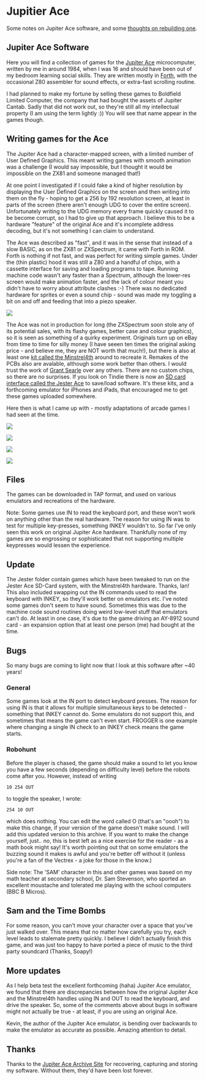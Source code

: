 # Jupitier Ace

Some notes on Jupiter Ace software, and some [thoughts on rebuilding one](hardware.md).


## Jupiter Ace Software

Here you will find a collection of games for the [Jupiter Ace](https://jupiter-ace.co.uk/whatisanace.html) microcomputer, written by me in around 1984, when I was 16 and should have been out of my bedroom learning social skills. They are written mostly in [Forth](https://jupiter-ace.co.uk/whatisforth.html), with the occasional Z80 assembler for sound effects, or extra-fast scrolling routine.

I had planned to make my fortune by selling these games to Boldfield Limited Computer, the company that had bought the assets of Jupiter Cantab. Sadly that did not work out, so they're still all my intellectual property (I am using the term lightly :)) You will see that name appear in the games though.

## Writing games for the Ace

The Jupiter Ace had a character-mapped screen, with a limited number of User Defined Graphics. This meant writing games with smooth animation was a challenge (I would say impossible, but I thought it would be impossible on the ZX81 and someone managed that!)

At one point I investigated if I could fake a kind of higher resolution by displaying the User Defined Graphics on the screen and then writing into them on the fly - hoping to get a 256 by 192 resolution screen, at least in parts of the screen (there aren't enough UDG to cover the entire screen). Unfortunately writing to the UDG memory every frame quickly caused it to be become corrupt, so I had to give up that approach. I believe this to be a hardware "feature" of the original Ace and it's incomplete address decoding, but it's not something I can claim to understand.

The Ace was described as "fast", and it was in the sense that instead of a slow BASIC, as on the ZX81 or ZXSpectrum, it came with Forth in ROM. Forth is nothing if not fast, and was perfect for writing simple games. Under the (thin plastic) hood it was still a Z80 and a handful of chips, with a cassette interface for saving and loading programs to tape. Running machine code wasn't any faster than a Spectrum, although the lower-res screen would make animation faster, and the lack of colour meant you didn't have to worry about attribute clashes :-) There was no dedicated hardware for sprites or even a sound chip - sound was made my toggling a bit on and off and feeding that into a piezo speaker.

![](jupiter_ace_advert.png)

The Ace was not in production for long (the ZXSpectrum soon stole any of its potential sales, with its flashy games, better case and colour graphics), so it is seen as something of a quirky experiment. Originals turn up on eBay from time to time for silly money (I have seeen ten times the original asking price - and believe me, they are NOT worth that much!), but there is also at least one [kit called the Minstrel4th](https://www.thefuturewas8bit.com/minstrel4th.html) around to recreate it. Remakes of the PCBs also are avalable, although some work better than others. I would trust the work of [Grant Searle](http://searle.x10host.com/JupiterAce/JupiterAce.html) over any others. There are no custom chips, so there are no surprises. If you look on Tindie there is now an [SD card interface called the Jester Ace](https://www.tindie.com/stores/dr_ian_johnson/) to save/load software. It's these kits, and a forthcoming emulator for iPhones and iPads, that encouraged me to get these games uploaded somewhere.


Here then is what I came up with - mostly adaptations of arcade games I had seen at the time.

![](shot1.png)

![](shot2.png)

![](shot3.png)

![](shot4.png)

## Files

The games can be downloaded in TAP format, and used on various emulators and recreations of the hardware.

Note: Some games use IN to read the keyboard port, and these won't work on anything other than the real hardware.
The reason for using IN was to test for multiple key-presses, something INKEY wouldn't to. So far I've only seen this work on original Jupiter Ace hardware. Thankfully none of my games are so engrossing or sophisticated that not supporting multiple keypresses would lessen the experience.


## Update

The Jester folder contain games which have been tweaked to run on the Jester Ace SD-Card system, with the Minstrel4th hardware. Thanks, Ian!
This also included swapping out the IN commands used to read the keyboard with INKEY, so they'll work better on emulators etc.
I've noted some games don't seem to have sound. Sometimes this was due to the machine code sound routines doing weird low-level stuff that emulators can't do.
At least in one case, it's due to the game driving an AY-8912 sound card - an expansion option that at least one person (me) had bought at the time.

## Bugs

So many bugs are coming to light now that I look at this software after ~40 years!

### General

Some games look at the IN port to detect keyboard presses. The reason for using IN is that it allows for multiple simultaneous keys to be detected - something that INKEY cannot do. Some emulators do not support this, and sometimes that means the game can't even start. FROGGER is one example where changing a single IN check to an INKEY check means the game starts.

### Robohunt

Before the player is chased, the game should make a sound to let you know you have a few seconds (depending on difficulty level) before the robots come after you. However, instead of writing 

```
10 254 OUT
```

to toggle the speaker, I wrote:

```
254 10 OUT
```

which does nothing. You can edit the word called O (that's an "oooh") to make this change, if your version of the game doesn't make sound. I will add this updated version to this archive. If you want to make the change yourself, just.. no, this is best left as a nice exercise for the reader - as a math book might say! It's worth pointing out that on some emulators the buzzing sound it makes is awful and you're better off without it (unless you're a fan of the Vectrex - a joke for those in the know.)

Side note: The 'SAM' character in this and other games was based on my math teacher at secondary school, Dr. Sam Stevenson, who sported an excellent moustache and tolerated me playing with the school computers (BBC B Micros).

## Sam and the Time Bombs

For some reason, you can't move your character over a space that you've just walked over. This means that no matter how carefully you try, each level leads to stalemate pretty quickly. I believe I didn't actually finish this game, and was just too happy to have ported a piece of music to the third party soundcard (Thanks, Soapy!)

## More updates

As I help beta test the excellent forthcoming (haha) Jupiter Ace emulator, we found that there are discrepancies between how the original Jupiter Ace and the Minstrel4th handles using IN and OUT to read the keyboard, and drive the speaker. So, some of the comments above about bugs in software might not actually be true - at least, if you are using an original Ace.

Kevin, the author of the Jupiter Ace emulator, is bending over backwards to make the emulator as accurate as possible. Amazing attention to detail.


## Thanks

Thanks to the [Jupiter Ace Archive Site](https://jupiter-ace.co.uk) for recovering, capturing and storing my software. Without them, they'd have been lost forever.